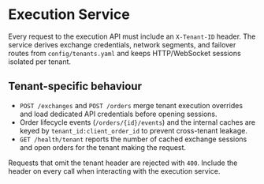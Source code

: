 # Execution Service

Every request to the execution API must include an `X-Tenant-ID` header. The
service derives exchange credentials, network segments, and failover routes
from `config/tenants.yaml` and keeps HTTP/WebSocket sessions isolated per
tenant.

## Tenant-specific behaviour

* `POST /exchanges` and `POST /orders` merge tenant execution overrides and
  load dedicated API credentials before opening sessions.
* Order lifecycle events (`/orders/{id}/events`) and the internal caches are
  keyed by `tenant_id:client_order_id` to prevent cross-tenant leakage.
* `GET /health/tenant` reports the number of cached exchange sessions and open
  orders for the tenant making the request.

Requests that omit the tenant header are rejected with `400`. Include the
header on every call when interacting with the execution service.

